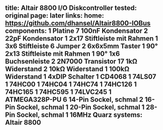 title: Altair 8800 I/O Diskcontroller
tested: original
page: later
links:
    home: https://github.com/dhansel/Altair8800-IOBus
components:
    1 Platine
    7 100nF Kondensator
    2 22pF Kondensator
    1 2x17 Stiftleiste mit Rahmen
    1 3x6 Stiftleiste
    6 Jumper
    2 6x6x5mm Taster
    1 90° 2x13 Stiftleiste mit Rahmen
    1 90° 1x6 Buchsenleiste
    2 2N7000 Transistor
    17 1kΩ Widerstand
    2 10kΩ Widerstand
    1 100kΩ Widerstand
    1 4xDIP Schalter
    1 CD4068
    1 74LS07
    1 74HC00
    1 74HC04
    1 74HC74
    1 74HC126
    1 74HC165
    1 74HC595
    1 74LVC245
    1 ATMEGA328P-PU
    6 14-Pin Sockel, schmal
    2 16-Pin Sockel, schmal
    1 20-Pin Sockel, schmal
    1 28-Pin Sockel, schmal
    1 16MHz Quarz
systems:
    Altair 8800
---
